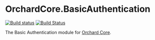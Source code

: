 # OrchardCore.BasicAuthentication

[![Build status](https://img.shields.io/appveyor/ci/alexbocharov/orchardcore-basicauthentication/master.svg?label=appveyor&style=flat-square)](https://ci.appveyor.com/project/alexbocharov/orchardcore-basicauthentication/branch/master)
[![Build Status](https://dev.azure.com/orchardcmseng/public/_apis/build/status/alexbocharov.OrchardCore.BasicAuthentication)](https://dev.azure.com/orchardcmseng/public/_build/latest?definitionId=1)

The Basic Authentication module for [Orchard Core](https://github.com/OrchardCMS/OrchardCore).